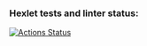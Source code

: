 ### Hexlet tests and linter status:
[![Actions Status](https://github.com/irinata/fullstack-javascript-project-44/actions/workflows/hexlet-check.yml/badge.svg)](https://github.com/irinata/fullstack-javascript-project-44/actions)